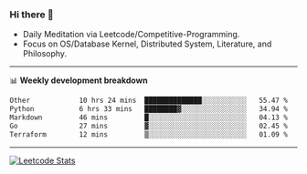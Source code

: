 ### Hi there 👋
* Daily Meditation via Leetcode/Competitive-Programming.
* Focus on OS/Database Kernel, Distributed System, Literature, and Philosophy.

-------

📊 **Weekly development breakdown**
<!--START_SECTION:waka-->

```txt
Other            10 hrs 24 mins  ██████████████░░░░░░░░░░░   55.47 %
Python           6 hrs 33 mins   ████████▓░░░░░░░░░░░░░░░░   34.94 %
Markdown         46 mins         █░░░░░░░░░░░░░░░░░░░░░░░░   04.13 %
Go               27 mins         ▓░░░░░░░░░░░░░░░░░░░░░░░░   02.45 %
Terraform        12 mins         ▒░░░░░░░░░░░░░░░░░░░░░░░░   01.09 %
```

<!--END_SECTION:waka-->

-------

[![Leetcode Stats](https://leetcard.jacoblin.cool/hzhang413?font=Fira+Mono)](https://leetcode.com/fxrc)
<!-- ![image](./cyberpunk-ghost-in-the-shell.gif)
![image](./gis-archive.png) -->
